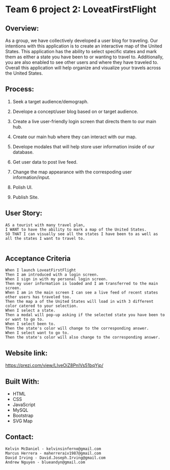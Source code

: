 # Team 6 project 2: LoveatFirstFlight

## Overview:
As a group, we have collectively developed a user blog for traveling. Our intentions with this application is to create an interactive map of the United States. This application has the ability to select specific states and mark them as either a state you have been to or wanting to travel to. Additionally, you are also enabled to see other users and where they have traveled to. Overall this application will help organize and visualize your travels across the United States. 

## Process:

1. Seek a target audience/demograph.

2. Develope a concept/user blog based on or target audience.

3. Create a live user-friendly login screen that directs them to our main hub.

4. Create our main hub where they can interact with our map.

5. Develope modales that will help store user information inside of our database.

6. Get user data to post live feed.

7. Change the map appearance with the correspoding user information/input.
 
8. Polish UI.

9. Publish Site.

## User Story:

```
AS a tourist with many travel plan,
I WANT to have the ability to mark a map of the United States.
SO THAT I can visually see all the states I have been to as well as all the states I want to travel to.


```

## Acceptance Criteria

```
When I launch LoveatFirstFlight
Then I am introduced with a login screen.
When I sign in with my personal login screen.
Then my user information is loaded and I am transferred to the main screen.
When I am in the main screen I can see a live feed of recent states other users has traveled too.
Then the map a of the United States will load in with 3 different color catered to your selection.
When I select a state.
Then a modal will pop-up asking if the selected state you have been to or want to go to.
When I select been to.
Then the state's color will change to the corresponding answer.
When I select want to go to.
Then the state's color will also change to the corresponding answer.

```

## Website link:

https://prezi.com/view/LIveOiZ8PnIVs51bqYjp/

## Built With:

* HTML 
* CSS 
* JavaScript
* MySQL
* Bootstrap
* SVG Map

## Contact:

```
Kelvin McDaniel - kelvinsinferno@gmail.com
Marcus Herrera - maherreraiv1987@gmail.com
David Irving - David.Joseph.Irving@gmail.com
Andrew Nguyen - blueandyn@gmail.com
```
